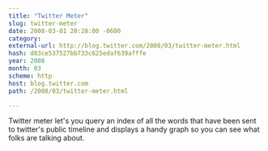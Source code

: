 ```yaml
---
title: "Twitter Meter"
slug: twitter-meter
date: 2008-03-01 20:28:00 -0600
category: 
external-url: http://blog.twitter.com/2008/03/twitter-meter.html
hash: d83ce537527bb733c625edaf639afffe
year: 2008
month: 03
scheme: http
host: blog.twitter.com
path: /2008/03/twitter-meter.html

---
```


Twitter meter let's you query an index of all the words that have been sent to twitter's public timeline and displays a handy graph so you can see what folks are talking about.
